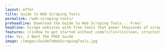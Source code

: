 ```yaml
---
layout: offer
title: Guide to Web Scraping Tools
permalink: /web-scraping-tools/
preheadline: Download the Guide to Web Scraping Tools... Free!
headline: Scrape websites with free tools that power thousands of scrapers!
features: <li>How to get started without code!</li><li>Clean, structured data with APIs!</li><li>Best Python libraries for scraping!</li>
cta: Yes, I Want The FREE Guide
image: /images/GuideToWebScrapingTools.jpg
---
```

